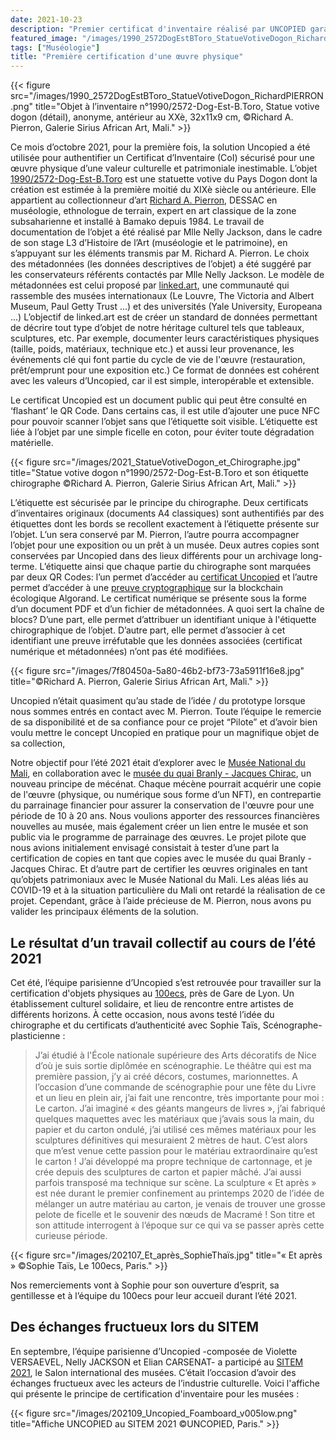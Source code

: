 ```yaml
---
date: 2021-10-23
description: "Premier certificat d'inventaire réalisé par UNCOPIED garantissant l'unicité et l'origine d'une œuvre physique à valeur patrimoniale et culturelle."
featured_image: "/images/1990_2572DogEstBToro_StatueVotiveDogon_RichardPIERRON.png"
tags: ["Muséologie"]
title: "Première certification d'une œuvre physique"
---
```


{{< figure src="/images/1990_2572DogEstBToro_StatueVotiveDogon_RichardPIERRON.png" title="Objet à l’inventaire n°1990/2572-Dog-Est-B.Toro, Statue votive dogon (détail), anonyme, antérieur au XXè, 32x11x9 cm, ©Richard A. Pierron, Galerie Sirius African Art, Mali." >}}

Ce mois d’octobre 2021, pour la première fois, la solution Uncopied a été utilisée pour authentifier un Certificat d’Inventaire (CoI) sécurisé pour une œuvre physique d’une valeur culturelle et patrimoniale inestimable. L’objet [1990/2572-Dog-Est-B.Toro](https://api.uncopied.art/c/v/P) est une statuette votive du Pays Dogon dont la création est estimée à la première moitié du XIXè siècle ou antérieure. Elle appartient au collectionneur d’art [Richard A. Pierron](https://www.lemonde.fr/afrique/article/2021/02/12/au-mali-les-tresors-du-collectionneur-d-art-richard-pierron_6069786_3212.html), DESSAC en muséologie, ethnologue de terrain, expert en art classique de la zone subsaharienne et installé à Bamako depuis 1984. Le travail de documentation de l’objet a été réalisé par Mlle Nelly Jackson, dans le cadre de son stage L3 d’Histoire de l’Art (muséologie et le patrimoine), en s’appuyant sur les éléments transmis par M. Richard A. Pierron. Le choix des métadonnées (les données descriptives de l’objet) a été suggéré par les conservateurs référents contactés par Mlle Nelly Jackson. Le modèle de métadonnées est celui proposé par [linked.art](https://linked.art/), une communauté qui rassemble des musées internationaux (Le Louvre, The Victoria and Albert Museum, Paul Getty Trust ...) et des universités (Yale University, Europeana ...) L’objectif de linked.art est de créer un standard de données permettant de décrire tout type d’objet de notre héritage culturel tels que tableaux, sculptures, etc. Par exemple, documenter leurs caractéristiques physiques (taille, poids, matériaux, technique etc.) et aussi leur provenance, les événements clé qui font partie du cycle de vie de l'œuvre (restauration, prêt/emprunt pour une exposition etc.) Ce format de données est cohérent avec les valeurs d’Uncopied, car il est simple, interopérable et extensible.


Le certificat Uncopied est un document public qui peut être consulté en ‘flashant’ le QR Code. Dans certains cas, il est utile d’ajouter une puce NFC pour pouvoir scanner l’objet sans que l’étiquette soit visible. L’étiquette est liée à l’objet par une simple ficelle en coton, pour éviter toute dégradation matérielle. 

{{< figure src="/images/2021_StatueVotiveDogon_et_Chirographe.jpg" title="Statue votive dogon n°1990/2572-Dog-Est-B.Toro et son étiquette chirographe ©Richard A. Pierron, Galerie Sirius African Art, Mali." >}}


L’étiquette est sécurisée par le principe du chirographe. Deux certificats d’inventaires originaux (documents A4 classiques) sont authentifiés par des étiquettes dont les bords se recollent exactement à l’étiquette présente sur l’objet. L’un sera conservé par M. Pierron, l’autre pourra accompagner l’objet pour une exposition ou un prêt à un musée. Deux autres copies sont conservées par Uncopied dans des lieux différents pour un archivage long-terme. L’étiquette ainsi que chaque partie du chirographe sont marquées par deux QR Codes: l’un permet d’accéder au [certificat Uncopied](https://api.uncopied.art/c/v/P) et l’autre permet d’accéder à une [preuve cryptographique](https://algoexplorer.io/tx/GPO36HDLBVDNENTYDI5OWEEOPVZV6ZYBVDWWWMWAENZDQKOMEHBQ) sur la blockchain écologique Algorand. Le certificat numérique se présente sous la forme d’un document PDF et d’un fichier de métadonnées. A quoi sert la chaîne de blocs? D’une part, elle permet d’attribuer un identifiant unique à l'étiquette chirographique de l’objet. D’autre part, elle permet d’associer à cet identifiant une preuve irréfutable que les données associées (certificat numérique et métadonnées) n’ont pas été modifiées.

{{< figure src="/images/7f80450a-5a80-46b2-bf73-73a5911f16e8.jpg" title="©Richard A. Pierron, Galerie Sirius African Art, Mali." >}}

Uncopied n’était quasiment qu’au stade de l’idée / du prototype lorsque nous sommes entrés en contact avec M. Pierron. Toute l’équipe le remercie de sa disponibilité et de sa confiance pour ce projet “Pilote” et d’avoir bien voulu mettre le concept Uncopied en pratique pour un magnifique objet de sa collection,


Notre objectif pour l’été 2021 était d’explorer avec le [Musée National du Mali](https://musee-national-mali.org/), en collaboration avec le [musée du quai Branly - Jacques Chirac](https://www.quaibranly.fr/), un nouveau principe de mécénat. Chaque mécène pourrait acquérir une copie de l'œuvre (physique, ou numérique sous forme d’un NFT), en contrepartie du parrainage financier pour assurer la conservation de l'œuvre pour une période de 10 à 20 ans. Nous voulions apporter des ressources financières nouvelles au musée, mais également créer un lien entre le musée et son public via le programme de parrainage des œuvres. Le projet pilote que nous avions initialement envisagé consistait à tester d’une part la certification de copies en tant que copies avec le musée du quai Branly - Jacques Chirac. Et d’autre part de certifier les œuvres originales en tant qu’objets patrimoniaux avec le Musée National du Mali. Les aléas liés au COVID-19 et à la situation particulière du Mali ont retardé la réalisation de ce projet. Cependant, grâce à l’aide précieuse de M. Pierron, nous avons pu valider les principaux éléments de la solution.

## Le résultat d’un travail collectif au cours de l’été 2021
Cet été, l’équipe parisienne d’Uncopied s’est retrouvée pour travailler sur la certification d'objets physiques au [100ecs](https://100ecs.fr/), près de Gare de Lyon. Un établissement culturel solidaire, et lieu de rencontre entre artistes de différents horizons. À cette occasion, nous avons testé l’idée du chirographe et du certificats d’authenticité avec Sophie Taïs, Scénographe-plasticienne :

> J’ai étudié à l'École nationale supérieure des Arts décoratifs de Nice d’où je suis sortie diplômée en scénographie. Le théâtre qui est ma première passion, j’y ai créé décors, costumes, marionnettes. A l’occasion d’une  commande de scénographie pour une fête du Livre et un lieu en plein air, j’ai fait une rencontre, très importante pour moi : Le carton. J’ai imaginé « des géants mangeurs de livres », j’ai fabriqué quelques maquettes avec les matériaux que j’avais sous la main, du papier et du carton ondulé, j’ai utilisé ces mêmes matériaux pour les sculptures définitives qui mesuraient 2 mètres de haut. C’est alors que m’est venue cette passion pour le matériau extraordinaire qu’est le carton ! J’ai développé ma propre technique de cartonnage, et je crée depuis des sculptures de carton et papier mâché. J’ai aussi parfois transposé ma technique sur scène. La sculpture « Et après » est née durant le premier confinement au printemps 2020 de l’idée de mélanger un autre matériau au carton, je venais de trouver une grosse pelote de ficelle et le souvenir des nœuds de Macramé ! Son titre et son attitude interrogent à l’époque sur ce qui va se passer après cette curieuse période.

{{< figure src="/images/202107_Et_après_SophieThaïs.jpg" title="« Et après » ©Sophie Taïs, Le 100ecs, Paris." >}}

Nos remerciements vont à Sophie pour son ouverture d’esprit, sa gentillesse et à l’équipe du 100ecs pour leur accueil durant l’été 2021.

## Des échanges fructueux lors du SITEM

En septembre, l’équipe parisienne d’Uncopied -composée de Violette VERSAEVEL, Nelly JACKSON et Elian CARSENAT- a participé au [SITEM 2021](https://www.sitem.fr/), le Salon international des musées. C’était l’occasion d’avoir des échanges fructueux avec les acteurs de l’industrie culturelle. Voici l'affiche qui présente le principe de certification d'inventaire pour les musées :

{{< figure src="/images/202109_Uncopied_Foamboard_v005low.png" title="Affiche UNCOPIED au SITEM 2021 ©UNCOPIED, Paris." >}}



